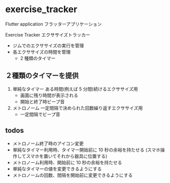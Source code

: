 # exercise_tracker

Flutter application フラッターアプリケーション

Exercise Tracker エクササイズトラッカー

- ジムでのエクササイズの実行を管理
- 各エクササイズの時間を管理
  - 2 種類のタイマー

## ２種類のタイマーを提供

1. 単純なタイマー
   ある時間(例えば 5 分間)続けるエクササイズ用
   - 画面に残り時間が表示される
   - 開始と終了時ビープ音
2. メトロノーム
   一定間隔で決められた回数繰り返すエクササイズ用
   - 一定間隔でビープ音

## todos

- メトロノーム終了時のアイコン変更
- 単純なタイマー利用時、タイマー開始前に 10 秒の余裕を持たせる
  (スマホ操作してスマホを置いてそれから器具に位置する)
- メトロノーム利用時、開始前に 10 秒の余裕を持たせる
- 単純なタイマーの値を変更できるようにする
- メトロノームの回数、間隔を開始前に変更できるようにする
